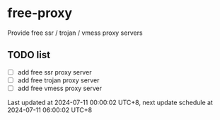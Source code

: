
# free-proxy
Provide free ssr / trojan / vmess proxy servers


## TODO list
- [ ] add free ssr proxy server
- [ ] add free trojan proxy server
- [ ] add free vmess proxy server

Last updated at 2024-07-11 00:00:02 UTC+8, next update schedule at 2024-07-11 06:00:02 UTC+8

